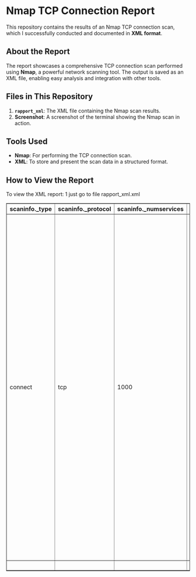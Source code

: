# Nmap TCP Connection Report

This repository contains the results of an Nmap TCP connection scan, which I successfully conducted and documented in **XML format**.

## About the Report
The report showcases a comprehensive TCP connection scan performed using **Nmap**, a powerful network scanning tool. The output is saved as an XML file, enabling easy analysis and integration with other tools.

## Files in This Repository
1. **`rapport_xml`**: The XML file containing the Nmap scan results.
2. **Screenshot**: A screenshot of the terminal showing the Nmap scan in action.

## Tools Used
- **Nmap**: For performing the TCP connection scan.
- **XML**: To store and present the scan data in a structured format.

## How to View the Report
To view the XML report:
1 just go to file rapport_xml.xml
<!DOCTYPE html>
<html>
	<head>
		<meta charset='UTF-8'>
		</head>
		<body>
			<table border=1>
				<thead>
					<tr>
						<th>scaninfo._type</th>
						<th>scaninfo._protocol</th>
						<th>scaninfo._numservices</th>
						<th>scaninfo._services</th>
						<th>verbose._level</th>
						<th>debugging._level</th>
						<th>hosthint.status._state</th>
						<th>hosthint.status._reason</th>
						<th>hosthint.status._reason_ttl</th>
						<th>hosthint.address._addr</th>
						<th>hosthint.address._addrtype</th>
						<th>hosthint.hostnames</th>
						<th>host.status._state</th>
						<th>host.status._reason</th>
						<th>host.status._reason_ttl</th>
						<th>host.address._addr</th>
						<th>host.address._addrtype</th>
						<th>host.hostnames</th>
						<th>host.ports.extraports.extrareasons._reason</th>
						<th>host.ports.extraports.extrareasons._count</th>
						<th>host.ports.extraports.extrareasons._proto</th>
						<th>host.ports.extraports.extrareasons._ports</th>
						<th>host.ports.extraports._state</th>
						<th>host.ports.extraports._count</th>
						<th>host.ports.port.0.state._state</th>
						<th>host.ports.port.0.state._reason</th>
						<th>host.ports.port.0.state._reason_ttl</th>
						<th>host.ports.port.0.service._name</th>
						<th>host.ports.port.0.service._method</th>
						<th>host.ports.port.0.service._conf</th>
						<th>host.ports.port.0._protocol</th>
						<th>host.ports.port.0._portid</th>
						<th>host.ports.port.1.state._state</th>
						<th>host.ports.port.1.state._reason</th>
						<th>host.ports.port.1.state._reason_ttl</th>
						<th>host.ports.port.1.service._name</th>
						<th>host.ports.port.1.service._method</th>
						<th>host.ports.port.1.service._conf</th>
						<th>host.ports.port.1._protocol</th>
						<th>host.ports.port.1._portid</th>
						<th>host.ports.port.2.state._state</th>
						<th>host.ports.port.2.state._reason</th>
						<th>host.ports.port.2.state._reason_ttl</th>
						<th>host.ports.port.2.service._name</th>
						<th>host.ports.port.2.service._method</th>
						<th>host.ports.port.2.service._conf</th>
						<th>host.ports.port.2._protocol</th>
						<th>host.ports.port.2._portid</th>
						<th>host.ports.port.3.state._state</th>
						<th>host.ports.port.3.state._reason</th>
						<th>host.ports.port.3.state._reason_ttl</th>
						<th>host.ports.port.3.service._name</th>
						<th>host.ports.port.3.service._method</th>
						<th>host.ports.port.3.service._conf</th>
						<th>host.ports.port.3._protocol</th>
						<th>host.ports.port.3._portid</th>
						<th>host.ports.port.4.state._state</th>
						<th>host.ports.port.4.state._reason</th>
						<th>host.ports.port.4.state._reason_ttl</th>
						<th>host.ports.port.4.service._name</th>
						<th>host.ports.port.4.service._method</th>
						<th>host.ports.port.4.service._conf</th>
						<th>host.ports.port.4._protocol</th>
						<th>host.ports.port.4._portid</th>
						<th>host.ports.port.5.state._state</th>
						<th>host.ports.port.5.state._reason</th>
						<th>host.ports.port.5.state._reason_ttl</th>
						<th>host.ports.port.5.service._name</th>
						<th>host.ports.port.5.service._method</th>
						<th>host.ports.port.5.service._conf</th>
						<th>host.ports.port.5._protocol</th>
						<th>host.ports.port.5._portid</th>
						<th>host.ports.port.6.state._state</th>
						<th>host.ports.port.6.state._reason</th>
						<th>host.ports.port.6.state._reason_ttl</th>
						<th>host.ports.port.6.service._name</th>
						<th>host.ports.port.6.service._method</th>
						<th>host.ports.port.6.service._conf</th>
						<th>host.ports.port.6._protocol</th>
						<th>host.ports.port.6._portid</th>
						<th>host.times._srtt</th>
						<th>host.times._rttvar</th>
						<th>host.times._to</th>
						<th>host._starttime</th>
						<th>host._endtime</th>
						<th>runstats.finished._time</th>
						<th>runstats.finished._timestr</th>
						<th>runstats.finished._summary</th>
						<th>runstats.finished._elapsed</th>
						<th>runstats.finished._exit</th>
						<th>runstats.hosts._up</th>
						<th>runstats.hosts._down</th>
						<th>runstats.hosts._total</th>
						<th>_scanner</th>
						<th>_args</th>
						<th>_start</th>
						<th>_startstr</th>
						<th>_version</th>
						<th>_xmloutputversion</th>
					</tr>
				</thead>
				<tbody>
					<tr>
						<td>connect</td>
						<td>tcp</td>
						<td>1000</td>
						<td>1,3-4,6-7,9,13,17,19-26,30,32-33,37,42-43,49,53,70,79-85,88-90,99-100,106,109-111,113,119,125,135,139,143-144,146,161,163,179,199,211-212,222,254-256,259,264,280,301,306,311,340,366,389,406-407,416-417,425,427,443-445,458,464-465,481,497,500,512-515,524,541,543-545,548,554-555,563,587,593,616-617,625,631,636,646,648,666-668,683,687,691,700,705,711,714,720,722,726,749,765,777,783,787,800-801,808,843,873,880,888,898,900-903,911-912,981,987,990,992-993,995,999-1002,1007,1009-1011,1021-1100,1102,1104-1108,1110-1114,1117,1119,1121-1124,1126,1130-1132,1137-1138,1141,1145,1147-1149,1151-1152,1154,1163-1166,1169,1174-1175,1183,1185-1187,1192,1198-1199,1201,1213,1216-1218,1233-1234,1236,1244,1247-1248,1259,1271-1272,1277,1287,1296,1300-1301,1309-1311,1322,1328,1334,1352,1417,1433-1434,1443,1455,1461,1494,1500-1501,1503,1521,1524,1533,1556,1580,1583,1594,1600,1641,1658,1666,1687-1688,1700,1717-1721,1723,1755,1761,1782-1783,1801,1805,1812,1839-1840,1862-1864,1875,1900,1914,1935,1947,1971-1972,1974,1984,1998-2010,2013,2020-2022,2030,2033-2035,2038,2040-2043,2045-2049,2065,2068,2099-2100,2103,2105-2107,2111,2119,2121,2126,2135,2144,2160-2161,2170,2179,2190-2191,2196,2200,2222,2251,2260,2288,2301,2323,2366,2381-2383,2393-2394,2399,2401,2492,2500,2522,2525,2557,2601-2602,2604-2605,2607-2608,2638,2701-2702,2710,2717-2718,2725,2800,2809,2811,2869,2875,2909-2910,2920,2967-2968,2998,3000-3001,3003,3005-3007,3011,3013,3017,3030-3031,3052,3071,3077,3128,3168,3211,3221,3260-3261,3268-3269,3283,3300-3301,3306,3322-3325,3333,3351,3367,3369-3372,3389-3390,3404,3476,3493,3517,3527,3546,3551,3580,3659,3689-3690,3703,3737,3766,3784,3800-3801,3809,3814,3826-3828,3851,3869,3871,3878,3880,3889,3905,3914,3918,3920,3945,3971,3986,3995,3998,4000-4006,4045,4111,4125-4126,4129,4224,4242,4279,4321,4343,4443-4446,4449,4550,4567,4662,4848,4899-4900,4998,5000-5004,5009,5030,5033,5050-5051,5054,5060-5061,5080,5087,5100-5102,5120,5190,5200,5214,5221-5222,5225-5226,5269,5280,5298,5357,5405,5414,5431-5432,5440,5500,5510,5544,5550,5555,5560,5566,5631,5633,5666,5678-5679,5718,5730,5800-5802,5810-5811,5815,5822,5825,5850,5859,5862,5877,5900-5904,5906-5907,5910-5911,5915,5922,5925,5950,5952,5959-5963,5987-5989,5998-6007,6009,6025,6059,6100-6101,6106,6112,6123,6129,6156,6346,6389,6502,6510,6543,6547,6565-6567,6580,6646,6666-6669,6689,6692,6699,6779,6788-6789,6792,6839,6881,6901,6969,7000-7002,7004,7007,7019,7025,7070,7100,7103,7106,7200-7201,7402,7435,7443,7496,7512,7625,7627,7676,7741,7777-7778,7800,7911,7920-7921,7937-7938,7999-8002,8007-8011,8021-8022,8031,8042,8045,8080-8090,8093,8099-8100,8180-8181,8192-8194,8200,8222,8254,8290-8292,8300,8333,8383,8400,8402,8443,8500,8600,8649,8651-8652,8654,8701,8800,8873,8888,8899,8994,9000-9003,9009-9011,9040,9050,9071,9080-9081,9090-9091,9099-9103,9110-9111,9200,9207,9220,9290,9415,9418,9485,9500,9502-9503,9535,9575,9593-9595,9618,9666,9876-9878,9898,9900,9917,9929,9943-9944,9968,9998-10004,10009-10010,10012,10024-10025,10082,10180,10215,10243,10566,10616-10617,10621,10626,10628-10629,10778,11110-11111,11967,12000,12174,12265,12345,13456,13722,13782-13783,14000,14238,14441-14442,15000,15002-15004,15660,15742,16000-16001,16012,16016,16018,16080,16113,16992-16993,17877,17988,18040,18101,18988,19101,19283,19315,19350,19780,19801,19842,20000,20005,20031,20221-20222,20828,21571,22939,23502,24444,24800,25734-25735,26214,27000,27352-27353,27355-27356,27715,28201,30000,30718,30951,31038,31337,32768-32785,33354,33899,34571-34573,35500,38292,40193,40911,41511,42510,44176,44442-44443,44501,45100,48080,49152-49161,49163,49165,49167,49175-49176,49400,49999-50003,50006,50300,50389,50500,50636,50800,51103,51493,52673,52822,52848,52869,54045,54328,55055-55056,55555,55600,56737-56738,57294,57797,58080,60020,60443,61532,61900,62078,63331,64623,64680,65000,65129,65389</td>
						<td>0</td>
						<td>0</td>
						<td>up</td>
						<td>unknown-response</td>
						<td>0</td>
						<td>10.129.59.104</td>
						<td>ipv4</td>
						<td></td>
						<td>up</td>
						<td>reset</td>
						<td>63</td>
						<td>10.129.59.104</td>
						<td>ipv4</td>
						<td></td>
						<td>conn-refused</td>
						<td>993</td>
						<td>tcp</td>
						<td>1,3-4,6-7,9,13,17,19-21,23-26,30,32-33,37,42-43,49,53,70,79,81-85,88-90,99-100,106,109,111,113,119,125,135,144,146,161,163,179,199,211-212,222,254-256,259,264,280,301,306,311,340,366,389,406-407,416-417,425,427,443-444,458,464-465,481,497,500,512-515,524,541,543-545,548,554-555,563,587,593,616-617,625,631,636,646,648,666-668,683,687,691,700,705,711,714,720,722,726,749,765,777,783,787,800-801,808,843,873,880,888,898,900-903,911-912,981,987,990,992-993,995,999-1002,1007,1009-1011,1021-1100,1102,1104-1108,1110-1114,1117,1119,1121-1124,1126,1130-1132,1137-1138,1141,1145,1147-1149,1151-1152,1154,1163-1166,1169,1174-1175,1183,1185-1187,1192,1198-1199,1201,1213,1216-1218,1233-1234,1236,1244,1247-1248,1259,1271-1272,1277,1287,1296,1300-1301,1309-1311,1322,1328,1334,1352,1417,1433-1434,1443,1455,1461,1494,1500-1501,1503,1521,1524,1533,1556,1580,1583,1594,1600,1641,1658,1666,1687-1688,1700,1717-1721,1723,1755,1761,1782-1783,1801,1805,1812,1839-1840,1862-1864,1875,1900,1914,1935,1947,1971-1972,1974,1984,1998-2010,2013,2020-2022,2030,2033-2035,2038,2040-2043,2045-2049,2065,2068,2099-2100,2103,2105-2107,2111,2119,2121,2126,2135,2144,2160-2161,2170,2179,2190-2191,2196,2200,2222,2251,2260,2288,2301,2323,2366,2381-2383,2393-2394,2399,2401,2492,2500,2522,2525,2557,2601-2602,2604-2605,2607-2608,2638,2701-2702,2710,2717-2718,2725,2800,2809,2811,2869,2875,2909-2910,2920,2967-2968,2998,3000-3001,3003,3005-3007,3011,3013,3017,3030-3031,3052,3071,3077,3128,3168,3211,3221,3260-3261,3268-3269,3283,3300-3301,3306,3322-3325,3333,3351,3367,3369-3372,3389-3390,3404,3476,3493,3517,3527,3546,3551,3580,3659,3689-3690,3703,3737,3766,3784,3800-3801,3809,3814,3826-3828,3851,3869,3871,3878,3880,3889,3905,3914,3918,3920,3945,3971,3986,3995,3998,4000-4006,4045,4111,4125-4126,4129,4224,4242,4279,4321,4343,4443-4446,4449,4550,4567,4662,4848,4899-4900,4998,5000-5004,5009,5030,5033,5050-5051,5054,5060-5061,5080,5087,5100-5102,5120,5190,5200,5214,5221-5222,5225-5226,5269,5280,5298,5357,5405,5414,5431-5432,5440,5500,5510,5544,5550,5555,5560,5566,5631,5633,5666,5678-5679,5718,5730,5800-5802,5810-5811,5815,5822,5825,5850,5859,5862,5877,5900-5904,5906-5907,5910-5911,5915,5922,5925,5950,5952,5959-5963,5987-5989,5998-6007,6009,6025,6059,6100-6101,6106,6112,6123,6129,6156,6346,6389,6502,6510,6543,6547,6565-6567,6580,6646,6666-6669,6689,6692,6699,6779,6788-6789,6792,6839,6881,6901,6969,7000-7002,7004,7007,7019,7025,7070,7100,7103,7106,7200-7201,7402,7435,7443,7496,7512,7625,7627,7676,7741,7777-7778,7800,7911,7920-7921,7937-7938,7999-8002,8007-8011,8021-8022,8031,8042,8045,8080-8090,8093,8099-8100,8180-8181,8192-8194,8200,8222,8254,8290-8292,8300,8333,8383,8400,8402,8443,8500,8600,8649,8651-8652,8654,8701,8800,8873,8888,8899,8994,9000-9003,9009-9011,9040,9050,9071,9080-9081,9090-9091,9099-9103,9110-9111,9200,9207,9220,9290,9415,9418,9485,9500,9502-9503,9535,9575,9593-9595,9618,9666,9876-9878,9898,9900,9917,9929,9943-9944,9968,9998-10004,10009-10010,10012,10024-10025,10082,10180,10215,10243,10566,10616-10617,10621,10626,10628-10629,10778,11110-11111,11967,12000,12174,12265,12345,13456,13722,13782-13783,14000,14238,14441-14442,15000,15002-15004,15660,15742,16000-16001,16012,16016,16018,16080,16113,16992-16993,17877,17988,18040,18101,18988,19101,19283,19315,19350,19780,19801,19842,20000,20005,20031,20221-20222,20828,21571,22939,23502,24444,24800,25734-25735,26214,27000,27352-27353,27355-27356,27715,28201,30000,30718,30951,31038,32768-32785,33354,33899,34571-34573,35500,38292,40193,40911,41511,42510,44176,44442-44443,44501,45100,48080,49152-49161,49163,49165,49167,49175-49176,49400,49999-50003,50006,50300,50389,50500,50636,50800,51103,51493,52673,52822,52848,52869,54045,54328,55055-55056,55555,55600,56737-56738,57294,57797,58080,60020,60443,61532,61900,62078,63331,64623,64680,65000,65129,65389</td>
						<td>closed</td>
						<td>993</td>
						<td>open</td>
						<td>syn-ack</td>
						<td>0</td>
						<td>ssh</td>
						<td>table</td>
						<td>3</td>
						<td>tcp</td>
						<td>22</td>
						<td>open</td>
						<td>syn-ack</td>
						<td>0</td>
						<td>http</td>
						<td>table</td>
						<td>3</td>
						<td>tcp</td>
						<td>80</td>
						<td>open</td>
						<td>syn-ack</td>
						<td>0</td>
						<td>pop3</td>
						<td>table</td>
						<td>3</td>
						<td>tcp</td>
						<td>110</td>
						<td>open</td>
						<td>syn-ack</td>
						<td>0</td>
						<td>netbios-ssn</td>
						<td>table</td>
						<td>3</td>
						<td>tcp</td>
						<td>139</td>
						<td>open</td>
						<td>syn-ack</td>
						<td>0</td>
						<td>imap</td>
						<td>table</td>
						<td>3</td>
						<td>tcp</td>
						<td>143</td>
						<td>open</td>
						<td>syn-ack</td>
						<td>0</td>
						<td>microsoft-ds</td>
						<td>table</td>
						<td>3</td>
						<td>tcp</td>
						<td>445</td>
						<td>open</td>
						<td>syn-ack</td>
						<td>0</td>
						<td>Elite</td>
						<td>table</td>
						<td>3</td>
						<td>tcp</td>
						<td>31337</td>
						<td>89058</td>
						<td>586</td>
						<td>100000</td>
						<td>1733955119</td>
						<td>1733955121</td>
						<td>1733955121</td>
						<td>Wed Dec 11 16:12:01 2024</td>
						<td>Nmap done at Wed Dec 11 16:12:01 2024; 1 IP address (1 host up) scanned in 1.53 seconds</td>
						<td>1.53</td>
						<td>success</td>
						<td>1</td>
						<td>0</td>
						<td>1</td>
						<td>nmap</td>
						<td>nmap -sT -oX tester 10.129.59.104</td>
						<td>1733955119</td>
						<td>Wed Dec 11 16:11:59 2024</td>
						<td>7.94SVN</td>
						<td>1.05</td>
					</tr>
					<tr>
						<td></td>
						<td>&nbsp</td>
						<td>&nbsp</td>
						<td>&nbsp</td>
						<td>&nbsp</td>
						<td>&nbsp</td>
						<td>&nbsp</td>
						<td>&nbsp</td>
						<td>&nbsp</td>
						<td>&nbsp</td>
						<td>&nbsp</td>
						<td>&nbsp</td>
						<td>&nbsp</td>
						<td>&nbsp</td>
						<td>&nbsp</td>
						<td>&nbsp</td>
						<td>&nbsp</td>
						<td>&nbsp</td>
						<td>&nbsp</td>
						<td>&nbsp</td>
						<td>&nbsp</td>
						<td>&nbsp</td>
						<td>&nbsp</td>
						<td>&nbsp</td>
						<td>&nbsp</td>
						<td>&nbsp</td>
						<td>&nbsp</td>
						<td>&nbsp</td>
						<td>&nbsp</td>
						<td>&nbsp</td>
						<td>&nbsp</td>
						<td>&nbsp</td>
						<td>&nbsp</td>
						<td>&nbsp</td>
						<td>&nbsp</td>
						<td>&nbsp</td>
						<td>&nbsp</td>
						<td>&nbsp</td>
						<td>&nbsp</td>
						<td>&nbsp</td>
						<td>&nbsp</td>
						<td>&nbsp</td>
						<td>&nbsp</td>
						<td>&nbsp</td>
						<td>&nbsp</td>
						<td>&nbsp</td>
						<td>&nbsp</td>
						<td>&nbsp</td>
						<td>&nbsp</td>
						<td>&nbsp</td>
						<td>&nbsp</td>
						<td>&nbsp</td>
						<td>&nbsp</td>
						<td>&nbsp</td>
						<td>&nbsp</td>
						<td>&nbsp</td>
						<td>&nbsp</td>
						<td>&nbsp</td>
						<td>&nbsp</td>
						<td>&nbsp</td>
						<td>&nbsp</td>
						<td>&nbsp</td>
						<td>&nbsp</td>
						<td>&nbsp</td>
						<td>&nbsp</td>
						<td>&nbsp</td>
						<td>&nbsp</td>
						<td>&nbsp</td>
						<td>&nbsp</td>
						<td>&nbsp</td>
						<td>&nbsp</td>
						<td>&nbsp</td>
						<td>&nbsp</td>
						<td>&nbsp</td>
						<td>&nbsp</td>
						<td>&nbsp</td>
						<td>&nbsp</td>
						<td>&nbsp</td>
						<td>&nbsp</td>
						<td>&nbsp</td>
						<td>&nbsp</td>
						<td>&nbsp</td>
						<td>&nbsp</td>
						<td>&nbsp</td>
						<td>&nbsp</td>
						<td>&nbsp</td>
						<td>&nbsp</td>
						<td>&nbsp</td>
						<td>&nbsp</td>
						<td>&nbsp</td>
						<td>&nbsp</td>
						<td>&nbsp</td>
						<td>&nbsp</td>
						<td>&nbsp</td>
						<td>&nbsp</td>
						<td>&nbsp</td>
						<td>&nbsp</td>
						<td>&nbsp</td>
						<td>&nbsp</td>
					</tr>
				</tbody>
			</table>
		</body>
	</html>

